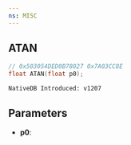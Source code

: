 ```yaml
---
ns: MISC
---
```

## ATAN

```c
// 0x503054DED0B78027 0x7A03CC8E
float ATAN(float p0);
```

```
NativeDB Introduced: v1207
```

## Parameters
* **p0**:
